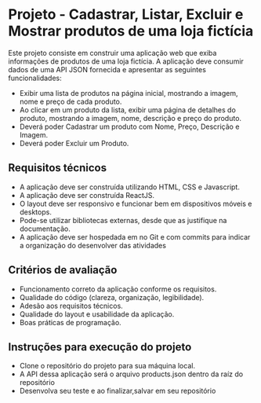 # Projeto - Cadastrar, Listar, Excluir e Mostrar produtos de uma loja fictícia
Este projeto consiste em construir uma aplicação web que exiba informações de produtos de uma loja fictícia. A aplicação deve consumir dados de uma API JSON fornecida e apresentar as seguintes funcionalidades:

* Exibir uma lista de produtos na página inicial, mostrando a imagem, nome e preço de cada produto.
* Ao clicar em um produto da lista, exibir uma página de detalhes do produto, mostrando a imagem, nome, descrição e preço do produto.
* Deverá poder Cadastrar um produto com Nome, Preço, Descrição e Imagem.
* Deverá poder Excluir um Produto.


## Requisitos técnicos


* A aplicação deve ser construída utilizando HTML, CSS e Javascript.
* A aplicação deve ser construída ReactJS.
* O layout deve ser responsivo e funcionar bem em dispositivos móveis e desktops.
* Pode-se utilizar bibliotecas externas, desde que as justifique na documentação.
* A aplicação deve ser hospedada em no Git e com commits para indicar a organização do desenvolver das atividades


## Critérios de avaliação


* Funcionamento correto da aplicação conforme os requisitos.
* Qualidade do código (clareza, organização, legibilidade).
* Adesão aos requisitos técnicos.
* Qualidade do layout e usabilidade da aplicação.
* Boas práticas de programação.


## Instruções para execução do projeto
* Clone o repositório do projeto para sua máquina local.
* A API dessa aplicação será o arquivo products.json dentro da raíz do repositório
* Desenvolva seu teste e ao finalizar,salvar em seu repositório
